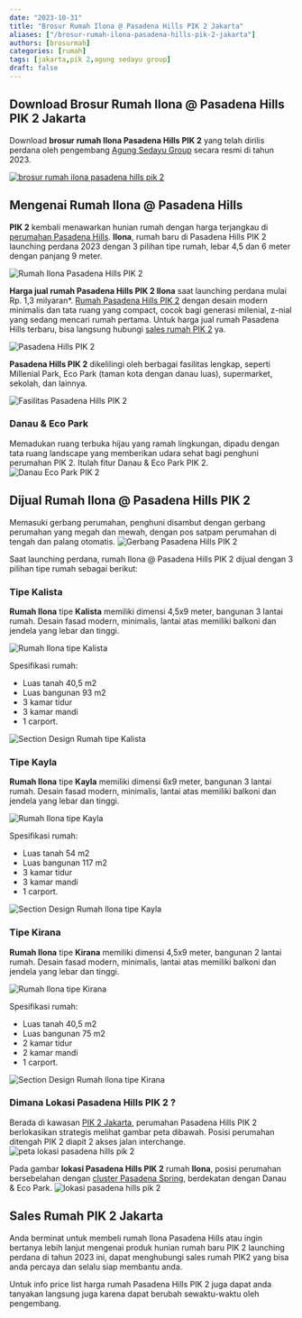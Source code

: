 ```yaml
---
date: "2023-10-31"
title: "Brosur Rumah Ilona @ Pasadena Hills PIK 2 Jakarta"
aliases: ["/brosur-rumah-ilona-pasadena-hills-pik-2-jakarta"]
authors: [brosurmah]
categories: [rumah]
tags: [jakarta,pik 2,agung sedayu group]
draft: false
---
```


## Download Brosur Rumah Ilona @ Pasadena Hills PIK 2 Jakarta
Download **brosur rumah Ilona Pasadena Hills PIK 2** yang telah dirilis perdana oleh pengembang [Agung Sedayu Group](https://www.agungsedayu.com/en#?) secara resmi di tahun 2023.

[![brosur rumah ilona pasadena hills pik 2](brosur-rumah-ilona-pasadena-hills-pik-2.webp)](https://drive.google.com/drive/folders/1o3JRMnOgyZipp7tMX12Hdrqfi_eq3bff?usp=share_link#?)

## Mengenai Rumah Ilona @ Pasadena Hills
**PIK 2** kembali menawarkan hunian rumah dengan harga terjangkau di [perumahan Pasadena Hills](/docs/brosur-rumah-casa-pasadena-pik-2-jakarta/). **Ilona**, rumah baru di Pasadena Hills PIK 2 launching perdana 2023 dengan 3 pilihan tipe rumah, lebar 4,5 dan 6 meter dengan panjang 9 meter. 

![Rumah Ilona Pasadena Hills PIK 2](rumah-ilona-pasadena-hills-pik2.webp)

**Harga jual rumah Pasadena Hills PIK 2 Ilona** saat launching perdana mulai Rp. 1,3 milyaran*. [Rumah Pasadena Hills PIK 2](https://investproperti.com/casa-pasadena-pik-2-jakarta/) dengan desain modern minimalis dan tata ruang yang compact, cocok bagi generasi milenial, z-nial yang sedang mencari rumah pertama. Untuk harga jual rumah Pasadena Hills terbaru, bisa langsung hubungi [sales rumah PIK 2](https://pik2home.com/hubungi-kami/) ya.

![Pasadena Hills PIK 2](pasadena-hills-pik2-jakarta.webp)

**Pasadena Hills PIK 2** dikelilingi oleh berbagai fasilitas lengkap, seperti Millenial Park, Eco Park (taman kota dengan danau luas), supermarket, sekolah, dan lainnya.

![Fasilitas Pasadena Hills PIK 2](fasilitas-sekitar-pasadena-hills-pik2.webp)

### Danau & Eco Park

Memadukan ruang terbuka hijau yang ramah lingkungan, dipadu dengan tata ruang landscape yang memberikan udara sehat bagi penghuni perumahan PIK 2. Itulah fitur Danau & Eco Park PIK 2.
![Danau Eco Park PIK 2](danau-ecopark-pik2-jakarta.webp)

## Dijual Rumah Ilona @ Pasadena Hills PIK 2

Memasuki gerbang perumahan, penghuni disambut dengan gerbang perumahan yang megah dan mewah, dengan pos satpam perumahan di tengah dan palang otomatis.
![Gerbang Pasadena Hills PIK 2](gerbang-pasadena-hills-pik2.webp)

Saat launching perdana, rumah Ilona @ Pasadena Hills PIK 2 dijual dengan 3 pilihan tipe rumah sebagai berikut:

### Tipe Kalista
**Rumah Ilona** tipe **Kalista** memiliki dimensi 4,5x9 meter, bangunan 3 lantai rumah. Desain fasad modern, minimalis, lantai atas memiliki balkoni dan jendela yang lebar dan tinggi.

![Rumah Ilona tipe Kalista](rumah-ilona-pasadena-hills-tipe-kalista.webp)

Spesifikasi rumah:
- Luas tanah 40,5 m2
- Luas bangunan 93 m2
- 3 kamar tidur
- 3 kamar mandi
- 1 carport.

![Section Design Rumah tipe Kalista](section-desain-rumah-ilona-pasadena-hills-tipe-kalista.webp)

### Tipe Kayla
**Rumah Ilona** tipe **Kayla** memiliki dimensi 6x9 meter, bangunan 3 lantai rumah. Desain fasad modern, minimalis, lantai atas memiliki balkoni dan jendela yang lebar dan tinggi.

![Rumah Ilona tipe Kayla](rumah-ilona-pasadena-hills-tipe-kayla.webp)

Spesifikasi rumah:
- Luas tanah 54 m2
- Luas bangunan 117 m2
- 3 kamar tidur
- 3 kamar mandi
- 1 carport.

![Section Design Rumah Ilona tipe Kayla](section-desain-rumah-ilona-pasadena-hills-tipe-kayla.webp)

### Tipe Kirana
**Rumah Ilona** tipe **Kirana** memiliki dimensi 4,5x9 meter, bangunan 2 lantai rumah. Desain fasad modern, minimalis, lantai atas memiliki balkoni dan jendela yang lebar dan tinggi.

![Rumah Ilona tipe Kirana](rumah-ilona-pasadena-hills-tipe-kirana.webp)

Spesifikasi rumah:
- Luas tanah 40,5 m2
- Luas bangunan 75 m2
- 2 kamar tidur
- 2 kamar mandi
- 1 carport.

![Section Design Rumah Ilona tipe Kirana](section-desain-rumah-ilona-pasadena-hills-tipe-kirana.webp)

### Dimana Lokasi Pasadena Hills PIK 2 ?
Berada di kawasan [PIK 2 Jakarta](https://pik2home.com), perumahan Pasadena Hills PIK 2 berlokasikan strategis melihat gambar peta dibawah. Posisi perumahan ditengah PIK 2 diapit 2 akses jalan interchange.
![peta lokasi pasadena hills pik 2](peta-lokasi-ilona-pasadena-hills-pik2.webp)

Pada gambar **lokasi Pasadena Hills PIK 2** rumah **Ilona**, posisi perumahan bersebelahan dengan [cluster Pasadena Spring](https://pik2home.com/proyek/pasadena-spring-pik-2/), berdekatan dengan Danau & Eco Park.
![lokasi pasadena hills pik 2](lokasi-ilona-pasadena-hills-pik2.webp)

## Sales Rumah PIK 2 Jakarta
Anda berminat untuk membeli rumah Ilona Pasadena Hills atau ingin bertanya lebih lanjut mengenai produk hunian rumah baru PIK 2 launching perdana di tahun 2023 ini, dapat menghubungi sales rumah PIK2 yang bisa anda percaya dan selalu siap membantu anda.

Untuk info price list harga rumah Pasadena Hills PIK 2 juga dapat anda tanyakan langsung juga karena dapat berubah sewaktu-waktu oleh pengembang.


